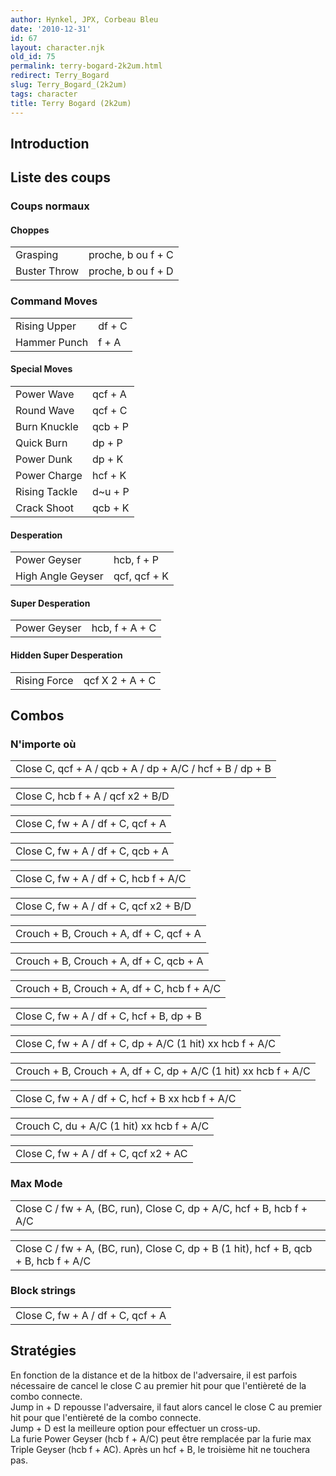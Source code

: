 ```yaml
---
author: Hynkel, JPX, Corbeau Bleu
date: '2010-12-31'
id: 67
layout: character.njk
old_id: 75
permalink: terry-bogard-2k2um.html
redirect: Terry_Bogard
slug: Terry_Bogard_(2k2um)
tags: character
title: Terry Bogard (2k2um)
---
```


## Introduction

## Liste des coups

### Coups normaux

#### Choppes

|              |                    |
|--------------|--------------------|
| Grasping     | proche, b ou f + C |
| Buster Throw | proche, b ou f + D |

### Command Moves

|              |        |
|--------------|--------|
| Rising Upper | df + C |
| Hammer Punch | f + A  |

#### Special Moves

|               |          |
|---------------|----------|
| Power Wave    | qcf + A  |
| Round Wave    | qcf + C  |
| Burn Knuckle  | qcb + P  |
| Quick Burn    | dp + P   |
| Power Dunk    | dp + K   |
| Power Charge  | hcf + K  |
| Rising Tackle | d\~u + P |
| Crack Shoot   | qcb + K  |

#### Desperation

|                   |              |
|-------------------|--------------|
| Power Geyser      | hcb, f + P   |
| High Angle Geyser | qcf, qcf + K |

#### Super Desperation

|              |                |
|--------------|----------------|
| Power Geyser | hcb, f + A + C |

#### Hidden Super Desperation

|              |                 |
|--------------|-----------------|
| Rising Force | qcf X 2 + A + C |

## Combos

### N'importe où

|                                                          |
|----------------------------------------------------------|
| Close C, qcf + A / qcb + A / dp + A/C / hcf + B / dp + B |

|                                   |
|-----------------------------------|
| Close C, hcb f + A / qcf x2 + B/D |

|                                   |
|-----------------------------------|
| Close C, fw + A / df + C, qcf + A |

|                                   |
|-----------------------------------|
| Close C, fw + A / df + C, qcb + A |

|                                       |
|---------------------------------------|
| Close C, fw + A / df + C, hcb f + A/C |

|                                        |
|----------------------------------------|
| Close C, fw + A / df + C, qcf x2 + B/D |

|                                         |
|-----------------------------------------|
| Crouch + B, Crouch + A, df + C, qcf + A |

|                                         |
|-----------------------------------------|
| Crouch + B, Crouch + A, df + C, qcb + A |

|                                             |
|---------------------------------------------|
| Crouch + B, Crouch + A, df + C, hcb f + A/C |

|                                           |
|-------------------------------------------|
| Close C, fw + A / df + C, hcf + B, dp + B |

|                                                           |
|-----------------------------------------------------------|
| Close C, fw + A / df + C, dp + A/C (1 hit) xx hcb f + A/C |

|                                                                 |
|-----------------------------------------------------------------|
| Crouch + B, Crouch + A, df + C, dp + A/C (1 hit) xx hcb f + A/C |

|                                                  |
|--------------------------------------------------|
| Close C, fw + A / df + C, hcf + B xx hcb f + A/C |

|                                           |
|-------------------------------------------|
| Crouch C, du + A/C (1 hit) xx hcb f + A/C |

|                                       |
|---------------------------------------|
| Close C, fw + A / df + C, qcf x2 + AC |

### Max Mode

|                                                                      |
|----------------------------------------------------------------------|
| Close C / fw + A, (BC, run), Close C, dp + A/C, hcf + B, hcb f + A/C |

|                                                                                     |
|-------------------------------------------------------------------------------------|
| Close C / fw + A, (BC, run), Close C, dp + B (1 hit), hcf + B, qcb + B, hcb f + A/C |

### Block strings

|                                   |
|-----------------------------------|
| Close C, fw + A / df + C, qcf + A |

## Stratégies

En fonction de la distance et de la hitbox de l'adversaire, il est
parfois nécessaire de cancel le close C au premier hit pour que
l'entièreté de la combo connecte.  
Jump in + D repousse l'adversaire, il faut alors cancel le close C au
premier hit pour que l'entièreté de la combo connecte.  
Jump + D est la meilleure option pour effectuer un cross-up.  
La furie Power Geyser (hcb f + A/C) peut être remplacée par la furie max
Triple Geyser (hcb f + AC). Après un hcf + B, le troisième hit ne
touchera pas.
